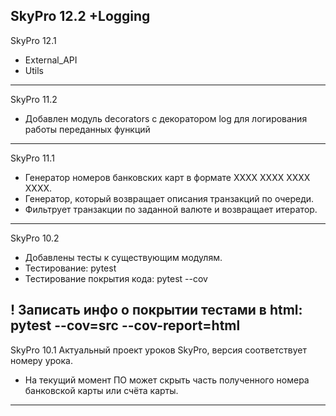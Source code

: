 SkyPro 12.2
+Logging
----------------------------------------------------------------------------------------------------
SkyPro 12.1
+ External_API
+ Utils
----------------------------------------------------------------------------------------------------
SkyPro 11.2
+ Добавлен модуль decorators с декоратором log для логирования работы переданных функций
----------------------------------------------------------------------------------------------------
SkyPro 11.1
+ Генератор номеров банковских карт в формате XXXX XXXX XXXX XXXX.
+ Генератор, который возвращает описания транзакций по очереди.
+ Фильтрует транзакции по заданной валюте и возвращает итератор.
----------------------------------------------------------------------------------------------------
SkyPro 10.2
+ Добавлены тесты к существующим модулям.
+ Тестирование: pytest
+ Тестирование покрытия кода: pytest --cov

! Записать инфо о покрытии тестами в html: pytest --cov=src --cov-report=html
----------------------------------------------------------------------------------------------------
SkyPro 10.1
Актуальный проект уроков SkyPro, версия соответствует номеру урока.

+ На текущий момент ПО может скрыть часть полученного номера банковской карты или счёта карты.
----------------------------------------------------------------------------------------------------
